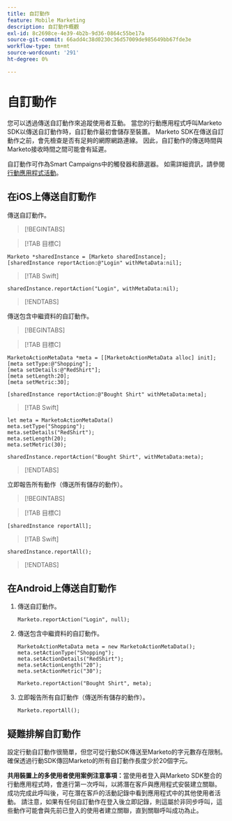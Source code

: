 ```yaml
---
title: 自訂動作
feature: Mobile Marketing
description: 自訂動作概觀
exl-id: 8c2698ce-4e39-4b2b-9d36-0864c55be17a
source-git-commit: 66add4c38d0230c36d57009de985649bb67fde3e
workflow-type: tm+mt
source-wordcount: '291'
ht-degree: 0%

---
```


# 自訂動作

您可以透過傳送自訂動作來追蹤使用者互動。 當您的行動應用程式呼叫Marketo SDK以傳送自訂動作時，自訂動作最初會儲存至裝置。 Marketo SDK在傳送自訂動作之前，會先檢查是否有足夠的網際網路連線。 因此，自訂動作的傳送時間與Marketo接收時間之間可能會有延遲。

自訂動作可作為Smart Campaigns中的觸發器和篩選器。 如需詳細資訊，請參閱[行動應用程式活動](https://experienceleague.adobe.com/zh-hant/docs/marketo/using/product-docs/core-marketo-concepts/smart-campaigns/flow-actions/triggers-and-filters-for-mobile-smart-campaigns)。

## 在iOS上傳送自訂動作

傳送自訂動作。

>[!BEGINTABS]

>[!TAB 目標C]

```
Marketo *sharedInstance = [Marketo sharedInstance];
[sharedInstance reportAction:@"Login" withMetaData:nil];
```

>[!TAB Swift]

```
sharedInstance.reportAction("Login", withMetaData:nil);
```

>[!ENDTABS]

傳送包含中繼資料的自訂動作。

>[!BEGINTABS]

>[!TAB 目標C]

```
MarketoActionMetaData *meta = [[MarketoActionMetaData alloc] init];
[meta setType:@"Shopping"];
[meta setDetails:@"RedShirt"];
[meta setLength:20];
[meta setMetric:30];

[sharedInstance reportAction:@"Bought Shirt" withMetaData:meta];
```

>[!TAB Swift]

```
let meta = MarketoActionMetaData()
meta.setType("Shopping");
meta.setDetails("RedShirt");
meta.setLength(20);
meta.setMetric(30);

sharedInstance.reportAction("Bought Shirt", withMetaData:meta);
```

>[!ENDTABS]

立即報告所有動作（傳送所有儲存的動作）。

>[!BEGINTABS]

>[!TAB 目標C]

```
[sharedInstance reportAll];
```

>[!TAB Swift]

```
sharedInstance.reportAll();
```

>[!ENDTABS]

## 在Android上傳送自訂動作

1. 傳送自訂動作。

   ```
   Marketo.reportAction("Login", null);
   ```

1. 傳送包含中繼資料的自訂動作。

   ```
   MarketoActionMetaData meta = new MarketoActionMetaData();
   meta.setActionType("Shopping");
   meta.setActionDetails("RedShirt");
   meta.setActionLength("20");
   meta.setActionMetric("30");
   
   Marketo.reportAction("Bought Shirt", meta);
   ```

1. 立即報告所有自訂動作（傳送所有儲存的動作）。

   ```
   Marketo.reportAll();
   ```

## 疑難排解自訂動作

設定行動自訂動作很簡單，但您可從行動SDK傳送至Marketo的字元數存在限制。 確保透過行動SDK傳回Marketo的所有自訂動作長度少於20個字元。

**共用裝置上的多使用者使用案例注意事項：**&#x200B;當使用者登入與Marketo SDK整合的行動應用程式時，會進行第一次呼叫，以將潛在客戶與應用程式安裝建立關聯。 成功完成此呼叫後，可在潛在客戶的活動記錄中看到應用程式中的其他使用者活動。 請注意，如果有任何自訂動作在登入後立即記錄，則這屬於非同步呼叫，這些動作可能會與先前已登入的使用者建立關聯，直到關聯呼叫成功為止。
